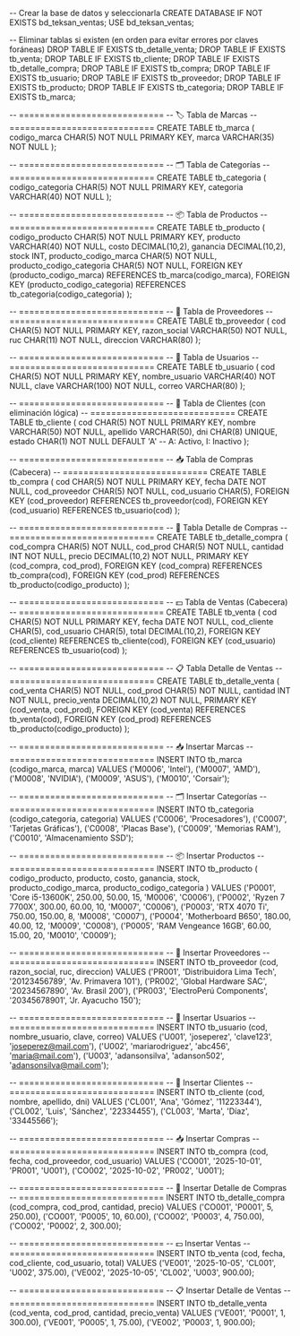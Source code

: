 -- Crear la base de datos y seleccionarla
CREATE DATABASE IF NOT EXISTS bd_teksan_ventas;
USE bd_teksan_ventas;

-- Eliminar tablas si existen (en orden para evitar errores por claves foráneas)
DROP TABLE IF EXISTS tb_detalle_venta;
DROP TABLE IF EXISTS tb_venta;
DROP TABLE IF EXISTS tb_cliente;
DROP TABLE IF EXISTS tb_detalle_compra;
DROP TABLE IF EXISTS tb_compra;
DROP TABLE IF EXISTS tb_usuario;
DROP TABLE IF EXISTS tb_proveedor;
DROP TABLE IF EXISTS tb_producto;
DROP TABLE IF EXISTS tb_categoria;
DROP TABLE IF EXISTS tb_marca;

-- ============================
-- 🏷️ Tabla de Marcas
-- ============================
CREATE TABLE tb_marca (
    codigo_marca CHAR(5) NOT NULL PRIMARY KEY,
    marca VARCHAR(35) NOT NULL
);

-- ============================
-- 🗂️ Tabla de Categorías
-- ============================
CREATE TABLE tb_categoria (
    codigo_categoria CHAR(5) NOT NULL PRIMARY KEY,
    categoria VARCHAR(40) NOT NULL
);

-- ============================
-- 📦 Tabla de Productos
-- ============================
CREATE TABLE tb_producto (
    codigo_producto CHAR(5) NOT NULL PRIMARY KEY,
    producto VARCHAR(40) NOT NULL,
    costo DECIMAL(10,2),
    ganancia DECIMAL(10,2),
    stock INT,
    producto_codigo_marca CHAR(5) NOT NULL,
    producto_codigo_categoria CHAR(5) NOT NULL,
    FOREIGN KEY (producto_codigo_marca) REFERENCES tb_marca(codigo_marca),
    FOREIGN KEY (producto_codigo_categoria) REFERENCES tb_categoria(codigo_categoria)
);

-- ============================
-- 🏢 Tabla de Proveedores
-- ============================
CREATE TABLE tb_proveedor (
    cod CHAR(5) NOT NULL PRIMARY KEY,
    razon_social VARCHAR(50) NOT NULL,
    ruc CHAR(11) NOT NULL,
    direccion VARCHAR(80)
);

-- ============================
-- 👤 Tabla de Usuarios
-- ============================
CREATE TABLE tb_usuario (
    cod CHAR(5) NOT NULL PRIMARY KEY,
    nombre_usuario VARCHAR(40) NOT NULL,
    clave VARCHAR(100) NOT NULL,
    correo VARCHAR(80)
);

-- ============================
-- 👥 Tabla de Clientes (con eliminación lógica)
-- ============================
CREATE TABLE tb_cliente (
    cod CHAR(5) NOT NULL PRIMARY KEY,
    nombre VARCHAR(50) NOT NULL,
    apellido VARCHAR(50),
    dni CHAR(8) UNIQUE,
    estado CHAR(1) NOT NULL DEFAULT 'A' -- A: Activo, I: Inactivo
);

-- ============================
-- 📥 Tabla de Compras (Cabecera)
-- ============================
CREATE TABLE tb_compra (
    cod CHAR(5) NOT NULL PRIMARY KEY,
    fecha DATE NOT NULL,
    cod_proveedor CHAR(5) NOT NULL,
    cod_usuario CHAR(5),
    FOREIGN KEY (cod_proveedor) REFERENCES tb_proveedor(cod),
    FOREIGN KEY (cod_usuario) REFERENCES tb_usuario(cod)
);

-- ============================
-- 🧾 Tabla Detalle de Compras
-- ============================
CREATE TABLE tb_detalle_compra (
    cod_compra CHAR(5) NOT NULL,
    cod_prod CHAR(5) NOT NULL,
    cantidad INT NOT NULL,
    precio DECIMAL(10,2) NOT NULL,
    PRIMARY KEY (cod_compra, cod_prod),
    FOREIGN KEY (cod_compra) REFERENCES tb_compra(cod),
    FOREIGN KEY (cod_prod) REFERENCES tb_producto(codigo_producto)
);

-- ============================
-- 💵 Tabla de Ventas (Cabecera)
-- ============================
CREATE TABLE tb_venta (
    cod CHAR(5) NOT NULL PRIMARY KEY,
    fecha DATE NOT NULL,
    cod_cliente CHAR(5),
    cod_usuario CHAR(5),
    total DECIMAL(10,2),
    FOREIGN KEY (cod_cliente) REFERENCES tb_cliente(cod),
    FOREIGN KEY (cod_usuario) REFERENCES tb_usuario(cod)
);

-- ============================
-- 📋 Tabla Detalle de Ventas
-- ============================
CREATE TABLE tb_detalle_venta (
    cod_venta CHAR(5) NOT NULL,
    cod_prod CHAR(5) NOT NULL,
    cantidad INT NOT NULL,
    precio_venta DECIMAL(10,2) NOT NULL,
    PRIMARY KEY (cod_venta, cod_prod),
    FOREIGN KEY (cod_venta) REFERENCES tb_venta(cod),
    FOREIGN KEY (cod_prod) REFERENCES tb_producto(codigo_producto)
);

-- ============================
-- 📥 Insertar Marcas
-- ============================
INSERT INTO tb_marca (codigo_marca, marca) VALUES
    ('M0006', 'Intel'),
    ('M0007', 'AMD'),
    ('M0008', 'NVIDIA'),
    ('M0009', 'ASUS'),
    ('M0010', 'Corsair');

-- ============================
-- 🗂️ Insertar Categorías
-- ============================
INSERT INTO tb_categoria (codigo_categoria, categoria) VALUES
    ('C0006', 'Procesadores'),
    ('C0007', 'Tarjetas Gráficas'),
    ('C0008', 'Placas Base'),
    ('C0009', 'Memorias RAM'),
    ('C0010', 'Almacenamiento SSD');

-- ============================
-- 📦 Insertar Productos
-- ============================
INSERT INTO tb_producto (
    codigo_producto, producto, costo, ganancia, stock, producto_codigo_marca, producto_codigo_categoria
) VALUES
    ('P0001', 'Core i5-13600K', 250.00, 50.00, 15, 'M0006', 'C0006'),
    ('P0002', 'Ryzen 7 7700X', 300.00, 60.00, 10, 'M0007', 'C0006'),
    ('P0003', 'RTX 4070 Ti', 750.00, 150.00, 8, 'M0008', 'C0007'),
    ('P0004', 'Motherboard B650', 180.00, 40.00, 12, 'M0009', 'C0008'),
    ('P0005', 'RAM Vengeance 16GB', 60.00, 15.00, 20, 'M0010', 'C0009');

-- ============================
-- 🏢 Insertar Proveedores
-- ============================
INSERT INTO tb_proveedor (cod, razon_social, ruc, direccion) VALUES
    ('PR001', 'Distribuidora Lima Tech', '20123456789', 'Av. Primavera 101'),
    ('PR002', 'Global Hardware SAC', '20234567890', 'Av. Brasil 200'),
    ('PR003', 'ElectroPerú Components', '20345678901', 'Jr. Ayacucho 150');

-- ============================
-- 👤 Insertar Usuarios
-- ============================
INSERT INTO tb_usuario (cod, nombre_usuario, clave, correo) VALUES
    ('U001', 'joseperez', 'clave123', 'joseperez@mail.com'),
    ('U002', 'mariarodriguez', 'abc456', 'maria@mail.com'),
    ('U003', 'adansonsilva', 'adanson502', 'adansonsilva@mail.com');

-- ============================
-- 👥 Insertar Clientes
-- ============================
INSERT INTO tb_cliente (cod, nombre, apellido, dni) VALUES
    ('CL001', 'Ana', 'Gómez', '11223344'),
    ('CL002', 'Luis', 'Sánchez', '22334455'),
    ('CL003', 'Marta', 'Díaz', '33445566');

-- ============================
-- 📥 Insertar Compras
-- ============================
INSERT INTO tb_compra (cod, fecha, cod_proveedor, cod_usuario) VALUES
    ('CO001', '2025-10-01', 'PR001', 'U001'),
    ('CO002', '2025-10-02', 'PR002', 'U001');

-- ============================
-- 🧾 Insertar Detalle de Compras
-- ============================
INSERT INTO tb_detalle_compra (cod_compra, cod_prod, cantidad, precio) VALUES
    ('CO001', 'P0001', 5, 250.00),
    ('CO001', 'P0005', 10, 60.00),
    ('CO002', 'P0003', 4, 750.00),
    ('CO002', 'P0002', 2, 300.00);

-- ============================
-- 💵 Insertar Ventas
-- ============================
INSERT INTO tb_venta (cod, fecha, cod_cliente, cod_usuario, total) VALUES
    ('VE001', '2025-10-05', 'CL001', 'U002', 375.00),
    ('VE002', '2025-10-05', 'CL002', 'U003', 900.00);

-- ============================
-- 📋 Insertar Detalle de Ventas
-- ============================
INSERT INTO tb_detalle_venta (cod_venta, cod_prod, cantidad, precio_venta) VALUES
    ('VE001', 'P0001', 1, 300.00),
    ('VE001', 'P0005', 1, 75.00),
    ('VE002', 'P0003', 1, 900.00);
